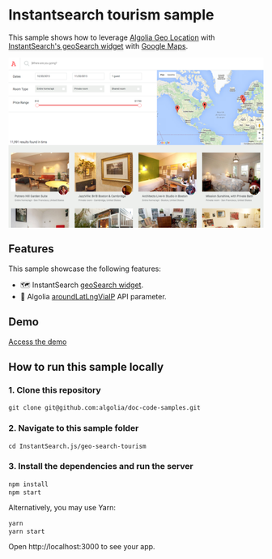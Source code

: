 # Instantsearch tourism sample

This sample shows how to leverage [Algolia Geo Location](https://www.algolia.com/doc/guides/managing-results/refine-results/geolocation/) with [InstantSearch's geoSearch widget](https://www.algolia.com/doc/api-reference/widgets/geo-search/js/#widget-param-googlereference) with [Google Maps](https://developers.google.com/maps).

<img src="InstantSearch.js/geo-search-tourism/capture.png?raw=true" alt="A capture of the Algolia InstantSearch tourism demo" align="center">

## Features

This sample showcase the following features:

- 🗺️ InstantSearch [geoSearch widget](https://www.algolia.com/doc/api-reference/widgets/geo-search/js/#widget-param-googlereference).
- 📍 Algolia [aroundLatLngViaIP](https://www.algolia.com/doc/api-reference/api-parameters/aroundLatLngViaIP/) API parameter.

## Demo

[Access the demo](https://react-instantsearch.netlify.app/examples/tourism/)

## How to run this sample locally

### 1. Clone this repository

```
git clone git@github.com:algolia/doc-code-samples.git
```

### 2. Navigate to this sample folder

```
cd InstantSearch.js/geo-search-tourism
```

### 3. Install the dependencies and run the server

```
npm install
npm start
```

Alternatively, you may use Yarn:

```
yarn
yarn start
```

Open http://localhost:3000 to see your app.